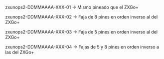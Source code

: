 zxunops2-DDMMAAAA-XXX-01 -> Mismo pineado que el ZXGo+

zxunops2-DDMMAAAA-XXX-02 -> Faja de 8 pines en orden inverso al del ZXGo+

zxunops2-DDMMAAAA-XXX-03 -> Faja de 5 pines en orden inverso al del ZXGo+

zxunops2-DDMMAAAA-XXX-04 -> Fajas de 5 y 8 pines en orden inverso a las del ZXGo+
